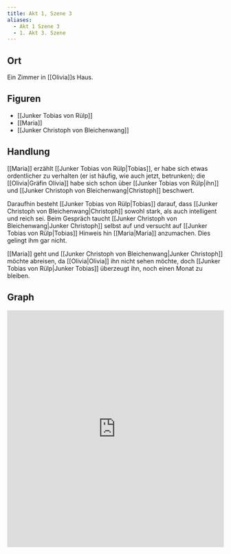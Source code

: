 ```yaml
---
title: Akt 1, Szene 3
aliases:
  - Akt 1 Szene 3
  - 1. Akt 3. Szene
---
```

## Ort
Ein Zimmer in [[Olivia]]s Haus.

## Figuren
- [[Junker Tobias von Rülp]]
- [[Maria]]
- [[Junker Christoph von Bleichenwang]]

## Handlung
[[Maria]] erzählt [[Junker Tobias von Rülp|Tobias]], er habe sich etwas ordentlicher zu verhalten (er ist häufig, wie auch jetzt, betrunken); die [[Olivia|Gräfin Olivia]] habe sich schon über [[Junker Tobias von Rülp|ihn]] und [[Junker Christoph von Bleichenwang|Christoph]] beschwert.

Daraufhin besteht [[Junker Tobias von Rülp|Tobias]] darauf, dass [[Junker Christoph von Bleichenwang|Christoph]] sowohl stark, als auch intelligent und reich sei. Beim Gespräch taucht [[Junker Christoph von Bleichenwang|Junker Christoph]] selbst auf und versucht auf [[Junker Tobias von Rülp|Tobias]] Hinweis hin [[Maria|Maria]] anzumachen. Dies gelingt ihm gar nicht.

[[Maria]] geht und [[Junker Christoph von Bleichenwang|Junker Christoph]] möchte abreisen, da [[Olivia|Olivia]] ihn nicht sehen möchte, doch [[Junker Tobias von Rülp|Junker Tobias]] überzeugt ihn, noch einen Monat zu bleiben.

## Graph
<iframe src="https://catchears.github.io/was-ihr-wollt-graphs/act-1-scene-3" width=100% height=550 style="border: 0;"></iframe>